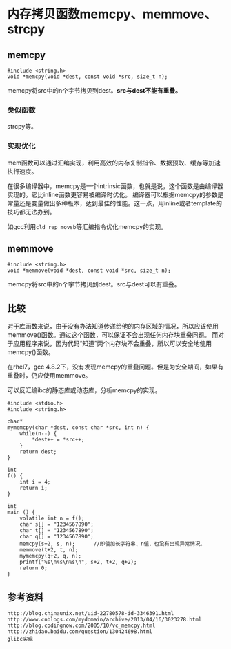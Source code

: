 # 内存拷贝函数memcpy、memmove、strcpy

## memcpy

	#include <string.h>
	void *memcpy(void *dest, const void *src, size_t n);

memcpy将src中的n个字节拷贝到dest。**src与dest不能有重叠。**

### 类似函数

strcpy等。

### 实现优化

mem函数可以通过汇编实现，利用高效的内存复制指令、数据预取、缓存等加速执行速度。

在很多编译器中，memcpy是一个intrinsic函数，也就是说，这个函数是由编译器实现的。它比inline函数更容易被编译时优化。
编译器可以根据memcpy的参数是常量还是变量做出多种版本，达到最佳的性能。这一点，用inline或者template的技巧都无法办到。

如gcc利用`cld rep movsb`等汇编指令优化memcpy的实现。

## memmove

	#include <string.h>
	void *memmove(void *dest, const void *src, size_t n);

memcpy将src中的n个字节拷贝到dest。src与dest可以有重叠。

## 比较

对于库函数来说，由于没有办法知道传递给他的内存区域的情况，所以应该使用memmove()函数。通过这个函数，可以保证不会出现任何内存块重叠问题。
而对于应用程序来说，因为代码“知道”两个内存块不会重叠，所以可以安全地使用memcpy()函数。

在rhel7，gcc 4.8.2下，没有发现memcpy的重叠问题。但是为安全期间，如果有重叠时，仍应使用memmove。

可以反汇编ibc的静态库或动态库，分析memcpy的实现。

	#include <stdio.h>
	#include <string.h>
	
	char*
	mymemcpy(char *dest, const char *src, int n) {
		while(n--) {
			*dest++ = *src++;
		}
		return dest;
	}
	
	int 
	f() {
		int i = 4;
		return i;
	}
	
	int 
	main () {
		volatile int n = f();
		char s[] = "1234567890"; 
		char t[] = "1234567890"; 
		char q[] = "1234567890";
		memcpy(s+2, s, n);		//即使加长字符串、n值，也没有出现异常情况。
		memmove(t+2, t, n);
		mymemcpy(q+2, q, n);
		printf("%s\n%s\n%s\n", s+2, t+2, q+2);
		return 0;
	}


## 参考资料

	http://blog.chinaunix.net/uid-22780578-id-3346391.html
	http://www.cnblogs.com/mydomain/archive/2013/04/16/3023278.html
	http://blog.codingnow.com/2005/10/vc_memcpy.html
	http://zhidao.baidu.com/question/130424698.html
	glibc实现
